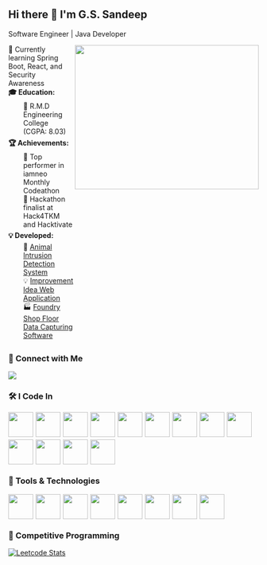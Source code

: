 ## Hi there 👋 I'm G.S. Sandeep

Software Engineer | Java Developer 

<div>
    <img align = "right" width="370" height="290" src="https://i.pinimg.com/originals/47/f0/34/47f0342cec72b800463bf003eac1257e.gif" />
</div>
<div style="display: flex; align-items: flex-start; gap: 20px;">
    <div style="flex: 1;">
        <ul style="list-style: none; padding: 0; margin: 0;">
            <li>🌱 Currently learning Spring Boot, React, and Security Awareness</li>
            <li><strong>🎓 Education:</strong></li>
            <ul style="list-style: none; padding-left: 30px; margin: 5px 0;">
                <li>📌 R.M.D Engineering College (CGPA: 8.03)</li>
            </ul>
            <li><strong>🏆 Achievements:</strong></li>
            <ul style="list-style: none; padding-left: 30px; margin: 5px 0;">
                <li>🥇 Top performer in iamneo Monthly Codeathon</li>
                <li>🏅 Hackathon finalist at Hack4TKM and Hacktivate</li>
            </ul>
            <li><strong>💡 Developed:</strong></li>
            <ul style="list-style: none; padding-left: 30px; margin: 5px 0;">
                <li>🚀 <a href="#">Animal Intrusion Detection System</a></li>
                <li>💡 <a href="#">Improvement Idea Web Application</a></li>
                <li>🏭 <a href="#">Foundry Shop Floor Data Capturing Software</a></li>
            </ul>
        </ul>
    </div>
</div>



### 📱 Connect with Me

[<img src="https://img.shields.io/badge/LinkedIn-0077B5?style=for-the-badge&logo=linkedin&logoColor=white"/>](https://www.linkedin.com/in/g-s-sandeep/)

### 🛠️ I Code In

<div style="display: flex; gap: 5px; align-items: center; flex-wrap: wrap;">
    <img height="50" width="50" src="https://img.icons8.com/color/48/000000/java-coffee-cup-logo.png" />
    <img height="50" width="50" src="https://img.icons8.com/color/48/000000/c-plus-plus-logo.png" />
    <img height="50" width="50" src="https://img.icons8.com/color/48/000000/javascript.png" />
    <img height="50" width="50" src="https://img.icons8.com/color/48/000000/c-sharp-logo.png" />
    <img height="50" width="50" src="https://img.icons8.com/color/48/000000/python.png" />
    <img height="50" width="50" src="https://img.icons8.com/color/48/000000/mysql-logo.png" />
    <img height="50" width="50" src="https://img.icons8.com/color/48/000000/react-native.png" />
    <img height="50" width="50" src="https://img.icons8.com/color/48/000000/html-5.png" />
    <img height="50" width="50" src="https://img.icons8.com/color/48/000000/css3.png" />
    <img height="50" width="50" src="https://img.icons8.com/color/48/000000/asp-net.png" />
    <img height="50" width="50" src="https://img.icons8.com/color/48/000000/microsoft-sql-server.png" />
    <img height="50" width="50" src="https://img.icons8.com/color/48/000000/spring-logo.png" />
    <img height="50" width="50" src="https://img.icons8.com/color/48/000000/postgreesql.png" />
</div>


### 🔧 Tools & Technologies

<div style="display: flex; gap: 5px; align-items: center;">
    <img height="50" width="50" src="https://img.icons8.com/color/48/000000/android-studio--v3.png" />
    <img height="50" width="50" src="https://img.icons8.com/color/48/000000/visual-studio-code-2019.png" />
    <img height="50" width="50" src="https://img.icons8.com/color/48/000000/visual-studio.png" />
    <img height="50" width="50" src="https://img.icons8.com/color/48/000000/git.png" />
    <img height="50" width="50" src="https://img.icons8.com/color/48/000000/mysql-logo.png" />
    <img height="50" width="50" src="https://img.icons8.com/color/48/000000/firebase.png" />
    <img height="50" width="50" src="https://img.icons8.com/color/48/000000/postgreesql.png" />
    <img height="50" width="50" src="https://img.icons8.com/color/48/000000/microsoft-sql-server.png" />
</div>

### 🚀 Competitive Programming

[![Leetcode Stats](https://leetcard.jacoblin.cool/Sandeep_G_S?theme=dark&font=Sulphur%20Point&ext=activity)](https://leetcode.com/u/Sandeep_G_S/)
